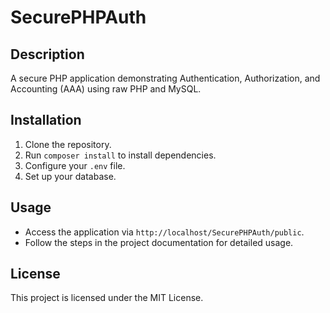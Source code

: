 # SecurePHPAuth

## Description

A secure PHP application demonstrating Authentication, Authorization, and Accounting (AAA) using raw PHP and MySQL.

## Installation

1. Clone the repository.
2. Run `composer install` to install dependencies.
3. Configure your `.env` file.
4. Set up your database.

## Usage

- Access the application via `http://localhost/SecurePHPAuth/public`.
- Follow the steps in the project documentation for detailed usage.

## License

This project is licensed under the MIT License.
